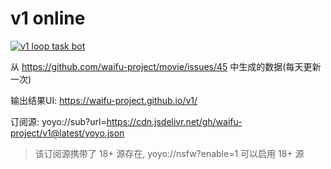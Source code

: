 # v1 online

[![v1 loop task bot](https://github.com/waifu-project/v1/actions/workflows/ci.yaml/badge.svg)](https://github.com/waifu-project/v1/actions/workflows/ci.yaml)

从 https://github.com/waifu-project/movie/issues/45 中生成的数据(每天更新一次)

输出结果UI: https://waifu-project.github.io/v1/

订阅源: yoyo://sub?url=https://cdn.jsdelivr.net/gh/waifu-project/v1@latest/yoyo.json

> 该订阅源携带了 18+ 源存在, yoyo://nsfw?enable=1 可以启用 18+ 源